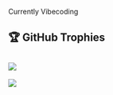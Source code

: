 Currently Vibecoding

## 🏆 GitHub Trophies
![](https://github-profile-trophy.vercel.app/?username=crnnr&theme=radical&no-frame=true&no-bg=true&margin-w=4)
---
[![](https://visitcount.itsvg.in/api?id=crnnr&icon=0&color=0)](https://visitcount.itsvg.in)
